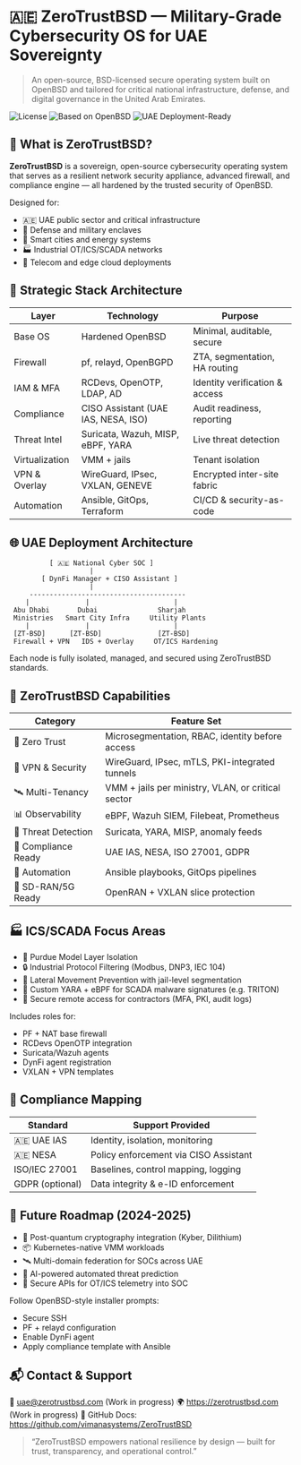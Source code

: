 # 🇦🇪 ZeroTrustBSD — Military-Grade Cybersecurity OS for UAE Sovereignty

> An open-source, BSD-licensed secure operating system built on OpenBSD and tailored for critical national infrastructure, defense, and digital governance in the United Arab Emirates.

![License](https://img.shields.io/badge/license-BSD--2--Clause-blue)
![Based on OpenBSD](https://img.shields.io/badge/based%20on-OpenBSD-lightgrey)
![UAE Deployment-Ready](https://img.shields.io/badge/UAE%20Sovereignty-Enabled-green)

## 🔐 What is ZeroTrustBSD?

**ZeroTrustBSD** is a sovereign, open-source cybersecurity operating system that serves as a resilient network security appliance, advanced firewall, and compliance engine — all hardened by the trusted security of OpenBSD.

Designed for:

- 🇦🇪 UAE public sector and critical infrastructure
- 🏢 Defense and military enclaves
- 🌆 Smart cities and energy systems
- 🏭 Industrial OT/ICS/SCADA networks
- 📡 Telecom and edge cloud deployments

## 🧱 Strategic Stack Architecture

| Layer           | Technology                          | Purpose                        |
|----------------|--------------------------------------|--------------------------------|
| Base OS        | Hardened OpenBSD                     | Minimal, auditable, secure     |
| Firewall       | pf, relayd, OpenBGPD                 | ZTA, segmentation, HA routing |
| IAM & MFA      | RCDevs, OpenOTP, LDAP, AD            | Identity verification & access |
| Compliance     | CISO Assistant (UAE IAS, NESA, ISO)  | Audit readiness, reporting     |
| Threat Intel   | Suricata, Wazuh, MISP, eBPF, YARA    | Live threat detection          |
| Virtualization | VMM + jails                          | Tenant isolation               |
| VPN & Overlay  | WireGuard, IPsec, VXLAN, GENEVE      | Encrypted inter-site fabric    |
| Automation     | Ansible, GitOps, Terraform           | CI/CD & security-as-code       |

## 🌐 UAE Deployment Architecture

```text
          [ 🇦🇪 National Cyber SOC ]
                    |
        [ DynFi Manager + CISO Assistant ]
                    |
     ---------------------------------------
    |              |                     |
 Abu Dhabi       Dubai               Sharjah
 Ministries   Smart City Infra     Utility Plants
    |              |                     |
 [ZT-BSD]      [ZT-BSD]              [ZT-BSD]
 Firewall + VPN   IDS + Overlay     OT/ICS Hardening
```

Each node is fully isolated, managed, and secured using ZeroTrustBSD standards.


## 🔧 ZeroTrustBSD Capabilities

| Category             | Feature Set                                         |
|----------------------|-----------------------------------------------------|
| 🧱 Zero Trust         | Microsegmentation, RBAC, identity before access     |
| 🔐 VPN & Security     | WireGuard, IPsec, mTLS, PKI-integrated tunnels     |
| 🛰 Multi-Tenancy       | VMM + jails per ministry, VLAN, or critical sector |
| 📊 Observability      | eBPF, Wazuh SIEM, Filebeat, Prometheus              |
| 🦠 Threat Detection   | Suricata, YARA, MISP, anomaly feeds                 |
| 📜 Compliance Ready   | UAE IAS, NESA, ISO 27001, GDPR                      |
| 🤖 Automation         | Ansible playbooks, GitOps pipelines                |
| 📡 SD-RAN/5G Ready    | OpenRAN + VXLAN slice protection                   |

## 🏭 ICS/SCADA Focus Areas

- 🧱 Purdue Model Layer Isolation
- 🔒 Industrial Protocol Filtering (Modbus, DNP3, IEC 104)
- 🛑 Lateral Movement Prevention with jail-level segmentation
- 🧬 Custom YARA + eBPF for SCADA malware signatures (e.g. TRITON)
- 🔁 Secure remote access for contractors (MFA, PKI, audit logs)

Includes roles for:

- PF + NAT base firewall
- RCDevs OpenOTP integration
- Suricata/Wazuh agents
- DynFi agent registration
- VXLAN + VPN templates

## 📜 Compliance Mapping

| Standard        | Support Provided                    |
|-----------------|--------------------------------------|
| 🇦🇪 UAE IAS       | Identity, isolation, monitoring      |
| 🇦🇪 NESA          | Policy enforcement via CISO Assistant |
| ISO/IEC 27001   | Baselines, control mapping, logging |
| GDPR (optional) | Data integrity & e-ID enforcement   |

## 🚀 Future Roadmap (2024-2025)

- 🔐 Post-quantum cryptography integration (Kyber, Dilithium)
- 📦 Kubernetes-native VMM workloads
- 🛰 Multi-domain federation for SOCs across UAE
- 🤖 AI-powered automated threat prediction
- 🔁 Secure APIs for OT/ICS telemetry into SOC

Follow OpenBSD-style installer prompts:
- Secure SSH
- PF + relayd configuration
- Enable DynFi agent
- Apply compliance template with Ansible

## 📬 Contact & Support

📧 uae@zerotrustbsd.com  (Work in progress)
🌍 https://zerotrustbsd.com  (Work in progress)
📘 GitHub Docs: https://github.com/vimanasystems/ZeroTrustBSD

> “ZeroTrustBSD empowers national resilience by design — built for trust, transparency, and operational control.”
